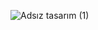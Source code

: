
![Adsız tasarım (1)](https://github.com/elifbayhatun/todoapp/assets/103332831/e74a7a6b-e352-47f0-9250-4b9962505412)
